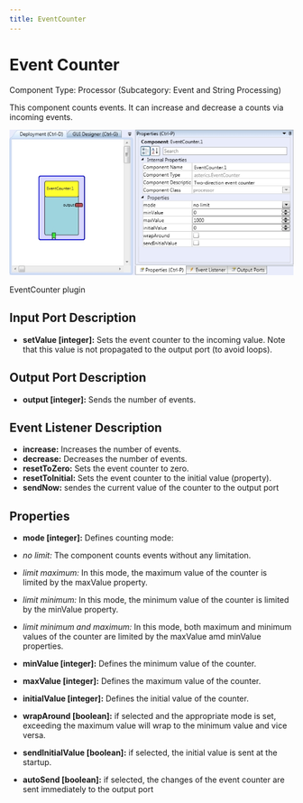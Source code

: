 ```yaml
---
title: EventCounter
---
```


# Event Counter

Component Type: Processor (Subcategory: Event and String Processing)

This component counts events. It can increase and decrease a counts via incoming events.

![Screenshot: EventCounter plugin](img/eventcounter.jpg "Screenshot: EventCounter plugin")

EventCounter plugin

## Input Port Description

*   **setValue \[integer\]:** Sets the event counter to the incoming value. Note that this value is not propagated to the output port (to avoid loops).

## Output Port Description

*   **output \[integer\]:** Sends the number of events.

## Event Listener Description

*   **increase:** Increases the number of events.
*   **decrease:** Decreases the number of events.
*   **resetToZero:** Sets the event counter to zero.
*   **resetToInitial:** Sets the event counter to the initial value (property).
*   **sendNow:** sendes the current value of the counter to the output port

## Properties

*   **mode \[integer\]:** Defines counting mode:

*   _no limit:_ The component counts events without any limitation.
*   _limit maximum:_ In this mode, the maximum value of the counter is limited by the maxValue property.
*   _limit minimum:_ In this mode, the minimum value of the counter is limited by the minValue property.
*   _limit minimum and maximum:_ In this mode, both maximum and minimum values of the counter are limited by the maxValue amd minValue properties.

*   **minValue \[integer\]:** Defines the minimum value of the counter.
*   **maxValue \[integer\]:** Defines the maximum value of the counter.
*   **initialValue \[integer\]:** Defines the initial value of the counter.
*   **wrapAround \[boolean\]:** if selected and the appropriate mode is set, exceeding the maximum value will wrap to the minimum value and vice versa.
*   **sendInitialValue \[boolean\]:** if selected, the initial value is sent at the startup.
*   **autoSend \[boolean\]:** if selected, the changes of the event counter are sent immediately to the output port